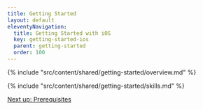```yaml
---
title: Getting Started
layout: default
eleventyNavigation:
  title: Getting Started with iOS
  key: getting-started-ios
  parent: getting-started
  order: 100
---
```


<!-- Overview -->
{% include "src/content/shared/getting-started/overview.md" %}

<!-- Skills -->
{% include "src/content/shared/getting-started/skills.md" %}

<p class="next-article"><a class="mi-button mi-button--outline" href="{{ site.url }}/content/getting-started/ios/prerequisites/">Next up: Prerequisites</a></p>
